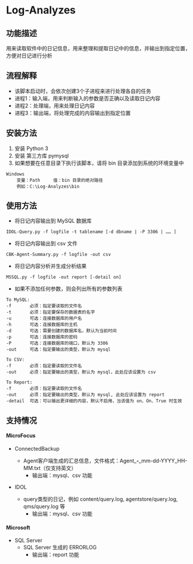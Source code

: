 # Log-Analyzes

## 功能描述
用来读取软件中的日记信息，用来整理和提取日记中的信息，并输出到指定位置，方便对日记进行分析

## 流程解释
* 该脚本启动时，会依次创建3个子进程来进行处理各自的任务
* 进程1：输入端，用来判断输入的参数是否正确以及读取日记内容
* 进程2：处理端，用来处理日记内容
* 进程3：输出端，将处理完成的内容输出到指定位置

## 安装方法
1. 安装 Python 3
2. 安装 第三方库 pymysql
3. 如果想要在任意目录下执行该脚本，请将 bin 目录添加到系统的环境变量中
```
Windows
    变量：Path     值：bin 目录的绝对路径
    例如：C:\Log-Analyzes\bin
```

## 使用方法
* 将日记内容输出到 MySQL 数据库
```
IDOL-Query.py -f logfile -t tablename [-d dbname | -P 3306 | …… ]
```  
* 将日记内容输出到 csv 文件
```
CBK-Agent-Summary.py -f logfile -out csv
```
* 将日记内容分析并生成分析结果
```
MSSQL.py -f logfile -out report [-detail on]
```
* 如果不添加任何参数，则会列出所有的参数列表
```
To MySQL:
-f       必须：指定要读取的文件名
-t       必须：指定要保存的数据表的名字
-u       可选：连接数据库的用户名
-h       可选：连接数据库的主机
-d       可选：需要创建的数据库名，默认为当前时间
-p       可选：连接数据库的密码
-P       可选：连接数据库的端口，默认为 3306
-out     可选：指定要输出的类型，默认为 mysql

To CSV:
-f       必须：指定要读取的文件名
-out     必须：指定要输出的类型，默认为 mysql，此处应该设置为 csv

To Report:
-f       必须：指定要读取的文件名
-out     必须：指定要输出的类型，默认为 mysql, 此处应该设置为 report
-detail  可选：可以输出更详细的内容，默认不启用，当该值为 on、On、True 时生效
```
## 支持情况

#### MicroFocus
* ConnectedBackup
    * Agent客户端生成的汇总信息，文件格式：Agent_*****-*****_mm-dd-YYYY_HH-MM.txt（仅支持英文）
        + 输出端：mysql、csv 功能

* IDOL
    * query类型的日记，例如 content/query.log, agentstore/query.log, qms/query.log 等
        + 输出端：mysql、csv 功能

#### Microsoft
* SQL Server
    * SQL Server 生成的 ERRORLOG
        + 输出端：report 功能